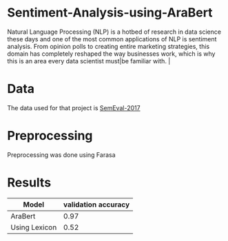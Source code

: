 # Sentiment-Analysis-using-AraBert
Natural Language Processing (NLP) is a hotbed of research in data science these days and one of the most common applications of NLP is sentiment analysis. From opinion polls to creating entire marketing strategies, this domain has completely reshaped the way businesses work, which is why this is an area every data scientist must|be familiar with. | 
# Data
The data used for that project is [SemEval-2017](https://alt.qcri.org/semeval2017/task4/index.php?id=data-and-tools)

# Preprocessing

Preprocessing was done using Farasa

# Results

|  Model           | validation accuracy |
| ---------------- | ------------------- |
|  AraBert         |        0.97         |
|  Using Lexicon   |        0.52         |

